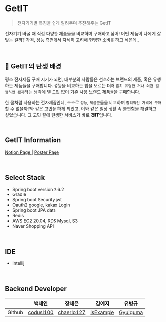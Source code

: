 # GetIT 

> 전자기기별 특징을 쉽게 알려주며 추천해주는 GetIT

전자기기 바꿀 때 직접 다양한 제품들을 비교하며 구매하고 싶어! 어떤 제품이 나에게 잘 맞는 걸까? 가격, 성능 측면에서 자세히 고려해 현명한 소비를 하고 싶은데..

<br>

## 🌱 GetIT의 탄생 배경
평소 전자제품 구매 시기가 되면, 대부분의 사람들은 선호하는 브랜드의 제품, 혹은 유행하는 제품들을 구매합니다. 성능을 비교하는 법을 모르는 더러 `흔히 유명한 거나 외관 멀쩡하면 됐지`라는 생각에 별 고민 없이 기존 사용 브랜드 제품들을 구매합니다. 

 한 몸처럼 사용하는 전자제품인데, 스스로 `성능`, `제품군`들을 비교하며 `합리적인 가격에 구매`할 수 없을까?와 같은 고민을 하게 되었고, 이와 같은 일상 생활 속 불편함을 해결하고 싶었습니다. 그 고민 끝에 탄생한 서비스가 바로 **겟IT**입니다.
 
<br>

## GetIT Information
<A href = "https://bedecked-distance-9a3.notion.site/IT-4a6da225dba942cd9e6135824881f9bf"> Notion Page </A> | <A href = "https://typical-rosehip-a45.notion.site/IT-4460f8688f7b4f80ae8164cca7e96469"> Poster Page </A> 

<br>

## Select Stack
* Spring boot version 2.6.2
* Gradle 
* Spring boot Security jwt
* Oauth2 google, kakao Login
* Spring boot JPA data
* Redis
* AWS EC2 20.04, RDS Mysql, S3
* Naver Shopping API

<br>

## IDE
* Intellij

<br>

## Backend Developer
||백채연|장채은|김예지|유병규|
|---|---|---|---|---|
|Github|<A href = "https://github.com/codusl100"> codusl100 </A>|<A href = "https://github.com/chaerlo127"> chaerlo127 </A>|<A href = "https://github.com/isExample"> isExample </A>|<A href = "https://github.com/Gyulguma"> Gyulguma </A>|


